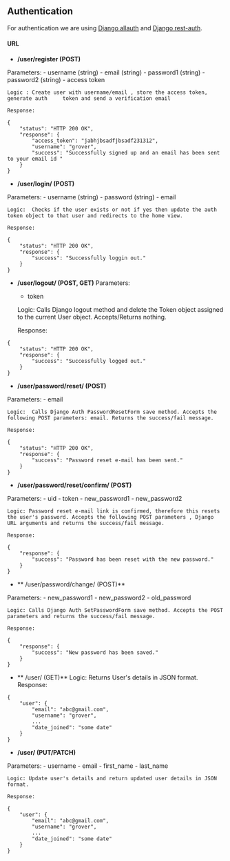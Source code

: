 ## Authentication

For authentication we are using [Django allauth](https://django-allauth.readthedocs.io/en/latest/)  and [Django rest-auth](https://github.com/Tivix/django-rest-auth). 

#### URL
* **/user/register (POST)**

Parameters:
	- username (string)
	- email (string)
	- password1 (string)
	- password2 (string)
	- access token

	Logic : Create user with username/email , store the access token, generate auth 	token and send a verification email
	
	Response: 
```
{
	"status": "HTTP 200 OK",
	"response": {
		"access_token": "jabhjbsadfjbsadf231312",
		"username": "grover",
		"success": "Successfully signed up and an email has been sent to your email id "
	}	
}
```

* **/user/login/ (POST)**

Parameters:
	- username (string)
	- password (string)
	- email

	Logic:  Checks if the user exists or not if yes then update the auth token object to that user and redirects to the home view.
	
	Response:
```
{	
	"status": "HTTP 200 OK",
	"response": {
		"success": "Successfully loggin out."
	}
}
```

* **/user/logout/ (POST, GET)**
Parameters:
	- token

	Logic:  Calls Django logout method and delete the Token object assigned to the current User object. Accepts/Returns nothing.  
	
	Response:
```
{	
	"status": "HTTP 200 OK",
	"response": {
		"success": "Successfully logged out."
	}
}
```

* **/user/password/reset/ (POST)**

Parameters:
	- email

	Logic:  Calls Django Auth PasswordResetForm save method. Accepts the following POST parameters: email. Returns the success/fail message.

	Response:

```
{
	"status": "HTTP 200 OK",
	"response": {
		"success": "Password reset e-mail has been sent."
	}
}
```

* **/user/password/reset/confirm/ (POST)**

Parameters:
	- uid
	- token
	- new_password1
	- new_password2

	Logic: Password reset e-mail link is confirmed, therefore this resets the user's password. Accepts the following POST parameters , Django URL arguments and returns the success/fail message.

	Response: 
```
{
	"response": {
		"success": "Password has been reset with the new password."
	}
}
```

* ** /user/password/change/ (POST)**

Parameters:
	- new_password1
	- new_password2
	- old_password

	Logic: Calls Django Auth SetPasswordForm save method. Accepts the POST parameters and returns the success/fail message.

	Response:
```
{
	"response": {
		"success": "New password has been saved."
	}
}
```

* ** /user/ (GET)**
	Logic: Returns User's details in JSON format.
	Response:
```
{	
	"user": {
		"email": "abc@gmail.com",
		"username": "grover",
		...
		"date_joined": "some date"
	}
}
```

* **/user/ (PUT/PATCH)**

Parameters:
	- username
	- email
	- first_name
	- last_name

	Logic: Update user's details and return updated user details in JSON format.

	Response: 
```
{	
	"user": {
		"email": "abc@gmail.com",
		"username": "grover",
		...
		"date_joined": "some date"
	}
}
```
